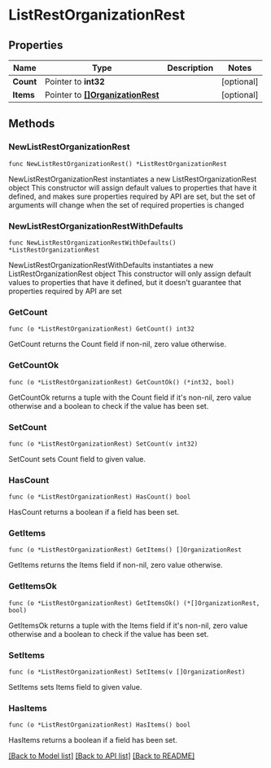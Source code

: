 # ListRestOrganizationRest

## Properties

Name | Type | Description | Notes
------------ | ------------- | ------------- | -------------
**Count** | Pointer to **int32** |  | [optional] 
**Items** | Pointer to [**[]OrganizationRest**](OrganizationRest.md) |  | [optional] 

## Methods

### NewListRestOrganizationRest

`func NewListRestOrganizationRest() *ListRestOrganizationRest`

NewListRestOrganizationRest instantiates a new ListRestOrganizationRest object
This constructor will assign default values to properties that have it defined,
and makes sure properties required by API are set, but the set of arguments
will change when the set of required properties is changed

### NewListRestOrganizationRestWithDefaults

`func NewListRestOrganizationRestWithDefaults() *ListRestOrganizationRest`

NewListRestOrganizationRestWithDefaults instantiates a new ListRestOrganizationRest object
This constructor will only assign default values to properties that have it defined,
but it doesn't guarantee that properties required by API are set

### GetCount

`func (o *ListRestOrganizationRest) GetCount() int32`

GetCount returns the Count field if non-nil, zero value otherwise.

### GetCountOk

`func (o *ListRestOrganizationRest) GetCountOk() (*int32, bool)`

GetCountOk returns a tuple with the Count field if it's non-nil, zero value otherwise
and a boolean to check if the value has been set.

### SetCount

`func (o *ListRestOrganizationRest) SetCount(v int32)`

SetCount sets Count field to given value.

### HasCount

`func (o *ListRestOrganizationRest) HasCount() bool`

HasCount returns a boolean if a field has been set.

### GetItems

`func (o *ListRestOrganizationRest) GetItems() []OrganizationRest`

GetItems returns the Items field if non-nil, zero value otherwise.

### GetItemsOk

`func (o *ListRestOrganizationRest) GetItemsOk() (*[]OrganizationRest, bool)`

GetItemsOk returns a tuple with the Items field if it's non-nil, zero value otherwise
and a boolean to check if the value has been set.

### SetItems

`func (o *ListRestOrganizationRest) SetItems(v []OrganizationRest)`

SetItems sets Items field to given value.

### HasItems

`func (o *ListRestOrganizationRest) HasItems() bool`

HasItems returns a boolean if a field has been set.


[[Back to Model list]](../README.md#documentation-for-models) [[Back to API list]](../README.md#documentation-for-api-endpoints) [[Back to README]](../README.md)


